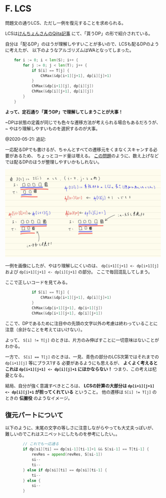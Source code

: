 # F. LCS

問題文の通りLCS、ただし一例を復元することを求められる。

LCSは[けんちょんさんのQiita記事](https://qiita.com/drken/items/a5e6fe22863b7992efdb#%E5%95%8F%E9%A1%8C-8%E6%9C%80%E9%95%B7%E5%85%B1%E9%80%9A%E9%83%A8%E5%88%86%E5%88%97-lcs-%E5%95%8F%E9%A1%8C)
にて、「貰うDP」の形で紹介されている。

自分は「配るDP」のほうが理解しやすいことが多いので、LCSも配るDPのように考えたが、
以下のようなアルゴリズムはWAとなってしまった。

```go
	for i := 0; i < len(S); i++ {
		for j := 0; j < len(T); j++ {
			if S[i] == T[j] {
				ChMax(&dp[i+1][j+1], dp[i][j]+1)
			}
			ChMax(&dp[i+1][j], dp[i][j])
			ChMax(&dp[i][j+1], dp[i][j])
		}
	}
```

**よって、定石通り「貰うDP」で理解してしまうことが大事！**

~DPは状態の定義が同じでも色々な遷移方法が考えられる場合もあるだろうが、~
やはり理解しやすいものを選択するのが大事。

@2020-05-21: 追記:

一応配るDPでも書けるが、ちゃんとすべての遷移元をくまなくスキャンする必要があるため、
ちょっとコード量は増える。
[この問題](https://atcoder.jp/contests/abc130/tasks/abc130_e)のように、数え上げなどでは配るDPのほうが整理しやすいかもしれない。

![](./LCS.jpg)

一例を画像にしたが、やはり理解しにくいのは、
`dp[i+1][j+1] <- dp[i+1][j]` および `dp[i+1][j+1] <- dp[i][j+1]`
の部分。
ここで毎回混乱してしまう。

ここで正しいコードを見てみる。

```go
			if S[i] == T[j] {
				ChMax(&dp[i+1][j+1], dp[i][j]+1)
			}
			ChMax(&dp[i+1][j+1], dp[i+1][j])
			ChMax(&dp[i+1][j+1], dp[i][j+1])
```

ここで、DPであるために注目中の先頭の文字以外の考慮は終わっていることに注意（余計なことを考えてはいけない）。

よって、 `S[i] != T[j]` のときは、片方のみ伸ばすことに一切意味はないことがわかる。

一方で、 `S[i] == T[j]` のときは、一見、青色の部分のLCS次第ではそれまでの `dp[i+1][j]` 等にプラス1する
必要があるようにも思えるが、
**よくよく考えるとこれは `dp[i+1][j+1] <- dp[i][j]+1` にほかならない！**
つまり、この考えは杞憂となる。

結局、自分が強く意識すべきところは、
**LCSの計算の大部分は `dp[i+1][j+1] <- dp[i][j]+1` が担ってくれている** ということ。
他の遷移は `S[i] != T[j]` のときの **伝搬役** のようなイメージ。

## 復元パートについて

以下のように、末尾の文字の等しさに注意しながらやっても大丈夫っぽいが、
難しいのでこれはスニペットにしたものを参考にしたい。。

```go
		// これでも一応通る
		if dp[si][ti] == dp[si-1][ti-1]+1 && S[si-1] == T[ti-1] {
			revRes = append(revRes, S[si-1])
			si--
			ti--
		} else if dp[si][ti] == dp[si][ti-1] {
			ti--
		} else {
			si--
		}
```


